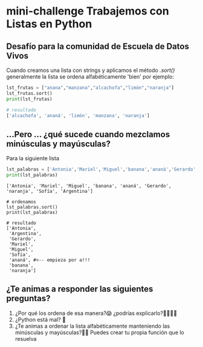 # mini-challenge Trabajemos con Listas en Python
## Desafío para la comunidad de Escuela de Datos Vivos

Cuando creamos una lista con strings y aplicamos el método *.sort()* generalmente la lista se ordena alfabéticamente 'bien' 
por ejemplo:

``` python 
lst_frutas = ["anana","manzana","alcachofa","limón","naranja"]
lst_frutas.sort()
print(lst_frutas)
```

``` python
# resultado
['alcachofa', 'ananá', 'limón', 'manzana', 'naranja']
```

## ...Pero ... ¿qué sucede cuando mezclamos minúsculas y mayúsculas?

Para la siguiente lista 
``` python
lst_palabras = ['Antonia','Mariel','Miguel','banana','ananá','Gerardo','naranja','Sofía','Argentina']
print(lst_palabras)
``` 
``` 
['Antonia', 'Mariel', 'Miguel', 'banana', 'ananá', 'Gerardo', 'naranja', 'Sofía', 'Argentina']
``` 
``` 
# ordenamos
lst_palabras.sort()
print(lst_palabras)
``` 

``` 
# resultado
['Antonia',
 'Argentina',
 'Gerardo',
 'Mariel',
 'Miguel',
 'Sofía',
 'ananá', #<-- empieza por a!!! 
 'banana',
 'naranja']
``` 
## ¿Te animas a responder las siguientes preguntas?

1.   ¿Por qué los ordena de esa manera?😱 ¿podrías explicarlo?👨‍🏫👩‍🏫
2.   ¿Python está mal? 🐍
3.   ¿Te animas a ordenar la lista alfabéticamente manteniendo las minúsculas y mayúsculas?🔡🔠 Puedes crear tu propia función que lo resuelva


